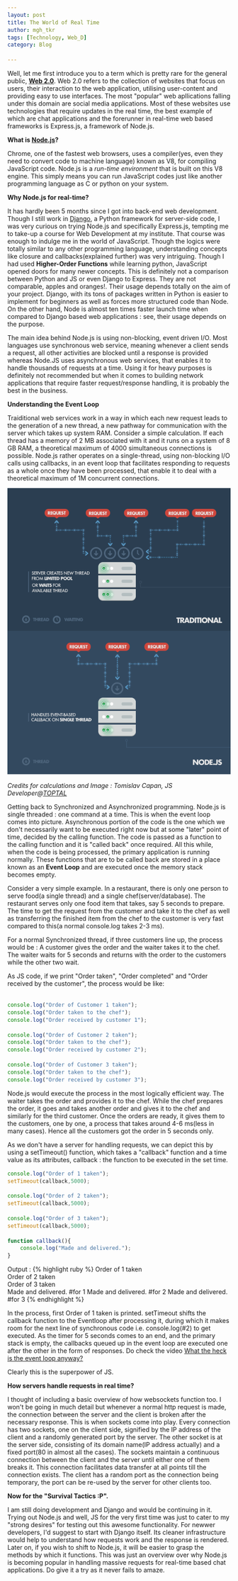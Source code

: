 ```yaml
---
layout: post
title: The World of Real Time
author: mgh_tkr
tags: [Technology, Web_D]
category: Blog

---
```


Well, let me first introduce you to a term which is pretty rare for the general public, **[Web 2.0](https://en.wikipedia.org/wiki/Web_2.0)**. Web 2.0 refers to the collection of websites that focus on users, their interaction to the web application, utilising user-content and providing easy to use interfaces. The most "popular" web apllications falling under this domain are social media applications. Most of these websites use technologies that require updates in the real time, the best example of which are chat applications and the forerunner in real-time web based frameworks is Express.js, a framework of Node.js.  

**What is [Node.js](https://en.wikipedia.org/wiki/Node.js)?**  

Chrome, one of the fastest web browsers, uses a compiler(yes, even they need to convert code to machine language) known as V8, for compiling JavaScript code. Node.js is a _run-time environment_ that is built on this V8 engine. This simply means you can run JavaScript codes just like another programming language as C or python on your system.  

**Why Node.js for real-time?**  

It has hardly been 5 months since I got into back-end web development. Though I still work in [Django](https://en.wikipedia.org/wiki/Django_(web_framework)), a Python framework for server-side code, I was very curious on trying Node.js and specifically Express.js, tempting me to take-up a course for Web Development at my institute. That course was enough to indulge me in the world of JavaScript. Though the logics were totally similar to any other programming language, understanding concepts like closure and callbacks(explained further) was very intriguing. Though I had used **Higher-Order Functions** while learning python, JavaScript opened doors for many newer concepts. This is definitely not a comparison between Python and JS or even Django to Express. They are not comparable, apples and oranges!. Their usage depends totally on the aim of your project. Django, with its tons of packages written in Python is easier to implement for beginners as well as forces more structured code than Node. On the other hand, Node is almost ten times faster launch time when compared to Django based web applications : see, their usage depends on the purpose.  

The main idea behind Node.js is using non-blocking, event driven I/O.  Most languages use synchronous web service, meaning whenever a client sends a request, all other activities are blocked until a response is provided whereas Node.JS uses asynchronous web services, that enables it to handle thousands of requests at a time. Using it for heavy purposes is definitely not recommended but when it comes to building network applications that require faster request/response handling, it is probably the best in the business.  

**Understanding the Event Loop**  

Traiditional web services work in a way in which each new request leads to the generation of a new thread, a new pathway for communication with the server which takes up system RAM. Consider a simple calculation. If each thread has a memory of 2 MB associated with it and it runs on a system of 8 GB RAM, a theoretical maximum of 4000 simultaneous connections is possible. Node.js rather operates on a single-thread, using non-blocking I/O calls using callbacks, in an event loop that facilitates responding to requests as a whole once they have been processed, that enable it to deal with a theoretical maximum of 1M concurrent connections.  

![webservices](/assets/eventloop.png)

_Credits for calculations and Image : Tomislav Capan, JS Developer@[TOPTAL](https://www.toptal.com/nodejs/why-the-hell-would-i-use-node-js)_  

Getting back to Synchronized and Asynchronized programming. Node.js is single threaded : one command at a time. This is when the event loop comes into picture. Asynchronous portion of the code is the one which we don't necessarily want to be executed right now but at some "later" point of time, decided by the calling function. The code is passed as a function to the calling function and it is "called back" once required. All this while, when the code is being processed, the primary application is running normally. These functions that are to be called back are stored in a place known as an **Event Loop** and are executed once the memory stack becomes empty.  

Consider a very simple example. In a restaurant, there is only one person to serve food(a single thread) and a single chef(server/database). The restaurant serves only one food item that takes, say 5 seconds to prepare. The time to get the request from the customer and take it to the chef as well as transferring the finished item from the chef to the customer is very fast compared to this(a normal console.log takes 2-3 ms).  

For a normal Synchronized thread, if three customers line up, the process would be : A customer gives the order and the waiter takes it to the chef. The waiter waits for 5 seconds and returns with the order to the customers while the other two wait.  

As JS code, if we print "Order taken", "Order completed" and "Order received by the customer", the process would be like:

```javascript

console.log("Order of Customer 1 taken");
console.log("Order taken to the chef");
console.log("Order received by customer 1");

console.log("Order of Customer 2 taken");
console.log("Order taken to the chef");
console.log("Order received by customer 2");

console.log("Order of Customer 3 taken");
console.log("Order taken to the chef");
console.log("Order received by customer 3");

```

Node.js would execute the process in the most logically efficient way. The waiter takes the order and provides it to the chef. While the chef prepares the order, it goes and takes another order and gives it to the chef and similarly for the third customer. Once the orders are ready, it gives them to the customers, one by one, a process that takes around 4-6 ms(less in many cases). Hence all the customers got the order in 5 seconds only.  

As we don't have a server for handling requests, we can depict this by using a setTimeout() function, which takes a "callback" function and a time value as its attributes, callback : the function to be executed in the set time.

```javascript
console.log("Order of 1 taken");
setTimeout(callback,5000);

console.log("Order of 2 taken");
setTimeout(callback,5000);

console.log("Order of 3 taken");
setTimeout(callback,5000);

function callback(){
	console.log("Made and delivered.");
}
```

Output :
{% highlight ruby %}
Order of 1 taken  
Order of 2 taken  
Order of 3 taken  
Made and delivered. #for 1
Made and delivered. #for 2
Made and delivered. #for 3
{% endhighlight %}  

In the process, first Order of 1 taken is printed. setTimeout shifts the callback function to the Eventloop after processing it, during which it makes room for the next line of synchronous code i.e. console.log(#2) to get executed. As the timer for 5 seconds comes to an end, and the primary stack is empty, the callbacks queued up in the event loop are executed one after the other in the form of responses. Do check the video [What the heck is the event loop anyway?](https://www.youtube.com/watch?v=8aGhZQkoFbQ&t=31s)

Clearly this is the superpower of JS.  

**How servers handle requests in real time?**  

I thought of including a basic overview of how websockets function too. I won't be going in much detail but whenever a normal http request is made, the connection between the server and the client is broken after the necessary response. This is when sockets come into play. Every connection has two sockets, one on the client side, signified by the IP address of the client and a randomly generated port by the server. The other socket is at the server side, consisting of its domain name(IP address actually) and a fixed port(80 in almost all the cases). The sockets maintain a continuous connection between the client and the server until either one of them breaks it. This connection facilitates data transfer at all points till the connection exists. The client has a random port as the connection being temporary, the port can be re-used by the server for other clients too.  

**Now for the "Survival Tactics :P".**

I am still doing development and Django and would be continuing in it. Trying out Node.js and well, JS for the very first time was just to cater to my "strong desires" for testing out this awesome functionality. For newwer developers, I'd suggest to start with Django itself. Its cleaner infrastructure would help to understand how requests work and the response is rendered. Later on, if you wish to shift to Node.js, it will be easier to grasp the methods by which it functions. This was just an overview over why Node.js is becoming popular in handling massive requests for real-time based chat applications. Do give it a try as it never fails to amaze.
